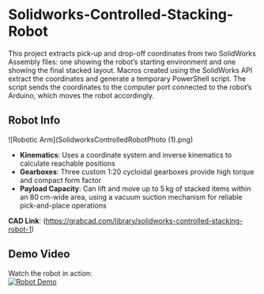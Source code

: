 # Solidworks-Controlled-Stacking-Robot
This project extracts pick-up and drop-off coordinates from two SolidWorks Assembly files: one showing the robot’s starting environment and one showing the final stacked layout. Macros created using the SolidWorks API extract the coordinates and generate a temporary PowerShell script. The script sends the coordinates to the computer port connected to the robot’s Arduino, which moves the robot accordingly.
## Robot Info
![Robotic Arm](SolidworksControlledRobotPhoto (1).png)
- **Kinematics**: Uses a coordinate system and inverse kinematics to calculate reachable positions
- **Gearboxes**: Three custom 1:20 cycloidal gearboxes provide high torque and compact form factor
- **Payload Capacity**: Can lift and move up to 5 kg of stacked items within an 80 cm-wide area, using a vacuum suction mechanism for reliable pick-and-place operations

**CAD Link**: (https://grabcad.com/library/solidworks-controlled-stacking-robot-1)

## Demo Video

Watch the robot in action:  
[![Robot Demo](https://img.youtube.com/vi/8PGG2dZVc4I/0.jpg)](https://www.youtube.com/shorts/8PGG2dZVc4I)


